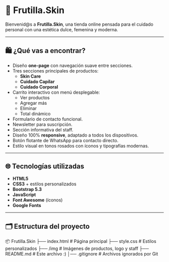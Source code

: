 # 🍓 Frutilla.Skin

Bienvenid@s a **Frutilla.Skin**, una tienda online pensada para el cuidado personal con una estética dulce, femenina y moderna.  

---

## 🛍️ ¿Qué vas a encontrar?

- Diseño **one-page** con navegación suave entre secciones.
- Tres secciones principales de productos:
  - **Skin Care**
  - **Cuidado Capilar**
  - **Cuidado Corporal**
- Carrito interactivo con menú desplegable:
  - Ver productos
  - Agregar más
  - Eliminar
  - Total dinámico
- Formulario de contacto funcional.
- Newsletter para suscripción.
- Sección informativa del staff.
- Diseño 100% **responsive**, adaptado a todos los dispositivos.
- Botón flotante de WhatsApp para contacto directo.
- Estilo visual en tonos rosados con íconos y tipografías modernas.

---

## 🌐 Tecnologías utilizadas

- **HTML5**
- **CSS3** + estilos personalizados
- **Bootstrap 5.3**
- **JavaScript**
- **Font Awesome** (íconos)
- **Google Fonts**

---

## 🗂️ Estructura del proyecto

📦 Frutilla.Skin 
├── index.html # Página principal 
├── style.css # Estilos personalizados 
├── /img # Imágenes de productos, logo y staff 
├── README.md # Este archivo :) 
│── .gitignore # Archivos ignorados por Git
